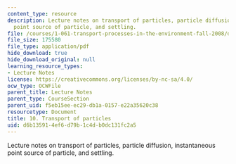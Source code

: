 ```yaml
---
content_type: resource
description: Lecture notes on transport of particles, particle diffusion, instantaneous
  point source of particle, and settling.
file: /courses/1-061-transport-processes-in-the-environment-fall-2008/d6b135914ef6d79b1c4db0dc131fc2a5_lec_10.pdf
file_size: 175580
file_type: application/pdf
hide_download: true
hide_download_original: null
learning_resource_types:
- Lecture Notes
license: https://creativecommons.org/licenses/by-nc-sa/4.0/
ocw_type: OCWFile
parent_title: Lecture Notes
parent_type: CourseSection
parent_uid: f5eb15ee-ec29-db1a-0157-e22a35620c38
resourcetype: Document
title: 10. Transport of particles
uid: d6b13591-4ef6-d79b-1c4d-b0dc131fc2a5
---
```

Lecture notes on transport of particles, particle diffusion, instantaneous point source of particle, and settling.
